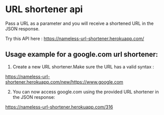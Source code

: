 # URL shortener api

Pass a URL as a parameter and you will receive a shortened URL in the JSON response.

Try this API here : https://nameless-url-shortener.herokuapp.com/

## Usage example for a google.com url shortener:

1) Create a new URL shortener.Make sure the URL has a valid syntax : 

https://nameless-url-shortener.herokuapp.com/new/https://www.google.com

2) You can now access google.com using the provided URL shortener in the JSON response:

https://nameless-url-shortener.herokuapp.com/316
